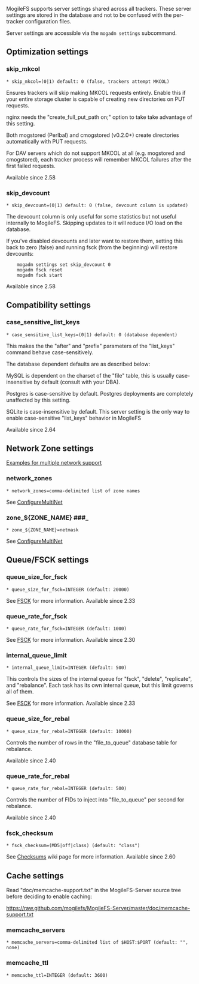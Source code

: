 

MogileFS supports server settings shared across all trackers.  These
server settings are stored in the database and not to be confused with
the per-tracker configuration files.

Server settings are accessible via the `mogadm settings` subcommand.

## Optimization settings ##

### skip\_mkcol ###

```
* skip_mkcol=(0|1) default: 0 (false, trackers attempt MKCOL)
```

Ensures trackers will skip making MKCOL requests entirely.  Enable this if your
entire storage cluster is capable of creating new directories on PUT requests.

nginx needs the "create\_full\_put\_path on;" option to take take advantage
of this setting.

Both mogstored (Perlbal) and cmogstored (v0.2.0+) create directories
automatically with PUT requests.

For DAV servers which do not support MKCOL at all (e.g. mogstored and
cmogstored), each tracker process will remember MKCOL failures
after the first failed requests.

Available since 2.58

### skip\_devcount ###

```
* skip_devcount=(0|1) default: 0 (false, devcount column is updated)
```

The devcount column is only useful for some statistics but not useful
internally to MogileFS.  Skipping updates to it will reduce I/O load
on the database.

If you've disabled devcounts and later want to restore them, setting
this back to zero (false) and running fsck (from the beginning) will
restore devcounts:

```
	mogadm settings set skip_devcount 0
	mogadm fsck reset
	mogadm fsck start
```

Available since 2.58

## Compatibility settings ##

### case\_sensitive\_list\_keys ###
```
* case_sensitive_list_keys=(0|1) default: 0 (database dependent)
```

This makes the the "after" and "prefix" parameters of the "list\_keys" command
behave case-sensitively.

The database dependent defaults are as described below:

MySQL is dependent on the charset of the "file" table, this is usually
case-insensitive by default (consult with your DBA).

Postgres is case-sensitive by default.  Postgres deployments are completely
unaffected by this setting.

SQLite is case-insensitive by default.  This server setting is the only
way to enable case-sensitive "list\_keys" behavior in MogileFS

Available since 2.64

## Network Zone settings ##

[Examples for multiple network support](ConfigureMultiNet.md)

### network\_zones ###
```
* network_zones=comma-delimited list of zone names
```

See [ConfigureMultiNet](ConfigureMultiNet.md)

### zone_${ZONE\_NAME} ###_

```
* zone_${ZONE_NAME}=netmask
```

See [ConfigureMultiNet](ConfigureMultiNet.md)


## Queue/FSCK settings ##

### queue\_size\_for\_fsck ###
```
* queue_size_for_fsck=INTEGER (default: 20000)
```
See [FSCK](FSCK.md) for more information.  Available since 2.33

### queue\_rate\_for\_fsck ###
```
* queue_rate_for_fsck=INTEGER (default: 1000)
```
See [FSCK](FSCK.md) for more information.  Available since 2.30

### internal\_queue\_limit ###
```
* internal_queue_limit=INTEGER (default: 500)
```

This controls the sizes of the internal queue for "fsck", "delete", "replicate",
and "rebalance".  Each task has its own internal queue, but this limit governs
all of them.

See [FSCK](FSCK.md) for more information.  Available since 2.33

### queue\_size\_for\_rebal ###
```
* queue_size_for_rebal=INTEGER (default: 10000)
```

Controls the number of rows in the "file\_to\_queue" database table for rebalance.

Available since 2.40

### queue\_rate\_for\_rebal ###
```
* queue_rate_for_rebal=INTEGER (default: 500)
```

Controls the number of FIDs to inject into "file\_to\_queue" per second for
rebalance.

Available since 2.40

### fsck\_checksum ###
```
* fsck_checksum=(MD5|off|class) (default: "class")
```

See [Checksums](Checksums.md) wiki page for more information.  Available since 2.60

## Cache settings ##

Read "doc/memcache-support.txt" in the MogileFS-Server source tree
before deciding to enable caching:

https://raw.github.com/mogilefs/MogileFS-Server/master/doc/memcache-support.txt

### memcache\_servers ###
```
* memcache_servers=comma-delimited list of $HOST:$PORT (default: "", none)
```

### memcache\_ttl ###
```
* memcache_ttl=INTEGER (default: 3600)
```